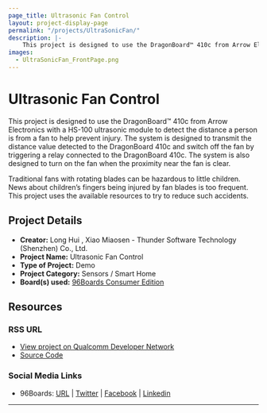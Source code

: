 ```yaml
---
page_title: Ultrasonic Fan Control
layout: project-display-page
permalink: "/projects/UltraSonicFan/"
description: |-
    This project is designed to use the DragonBoard™ 410c from Arrow Electronics with a HS-100 ultrasonic module to detect the distance a person is from a fan to help prevent injury. The system is designed to transmit the distance value detected to the DragonBoard 410c and switch off the fan by triggering a relay connected to the DragonBoard 410c. The system is also designed to turn on the fan when the proximity near the fan is clear.
images:
  - UltraSonicFan_FrontPage.png
---
```

# Ultrasonic Fan Control

This project is designed to use the DragonBoard™ 410c from Arrow Electronics with a HS-100 ultrasonic module to detect the distance a person is from a fan to
help prevent injury. The system is designed to transmit the distance value detected to the DragonBoard 410c and switch off the fan by triggering a relay
connected to the DragonBoard 410c. The system is also designed to turn on the fan when the proximity near the fan is clear.

Traditional fans with rotating blades can be hazardous to little children. News about children’s fingers being injured by fan blades is too frequent. This
project uses the available resources to try to reduce such accidents.

## Project Details

- **Creator:** Long Hui , Xiao Miaosen - Thunder Software Technology (Shenzhen) Co., Ltd.
- **Project Name:** Ultrasonic Fan Control
- **Type of Project:** Demo
- **Project Category:** Sensors / Smart Home
- **Board(s) used:** [96Boards Consumer Edition](https://www.96boards.org/products/ce/)

## Resources

### RSS URL

- [View project on Qualcomm Developer Network](https://developer.qualcomm.com/project/ultrasonic-fan-control)
- [Source Code](http://pan.baidu.com/s/1pKGdoMn)

### Social Media Links

- 96Boards: [URL](https://www.96boards.org/) &#124; [Twitter](https://twitter.com/96boards) &#124; [Facebook](https://www.facebook.com/96Boards) &#124; [Linkedin](https://www.linkedin.com/showcase/6637095/)


***
